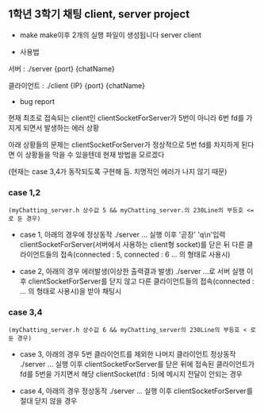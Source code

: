 ## 1학년 3학기 채팅 client, server project
- make
 make이후 2개의 실행 파일이 생성됩니다
 server
 client

- 사용법

 서버 : ./server {port} {chatName}

 클라이언트 : ./client {IP} {port} {chatName}

- bug report

현재 최초로 접속되는 client인 clientSocketForServer가 5번이 아니라
6번 fd를 가지게 되면서 발생하는 에러 상황

아래 상황들의 문제는
clientSocketForServer가 정상적으로 5번 fd를 차지하게 된다면 
이 상황들을 막을 수 있을텐데
현재 방법을 모르겠다

(현재는 case 3,4가 동작되도록 구현해 둠. 치명적인 에러가 나지 않기 때문)

### case 1,2 
	(myChatting_server.h 상수값 5 && myChatting_server.의 230Line의 부등호 <= 로 둔 경우)

- case 1, 아래의 경우에 정상동작
 ./server ... 실행 이후 '곧장' 'q\n'입력
 clientSocketForServer(서버에서 사용하는 client형 socket)를 닫은 뒤
 다른 클라이언트들의 접속(connected : 5, connected : 6 ... 의 형태로 사용시)

- case 2, 아래의 경우 에러발생(이상한 출력결과 발생)
 ./server ...로 서버 실행 이후
 clientSocketForServer를 닫지 않고
 다른 클라이언트들의 접속(connected : ... 의 형태로 사용시)을 받아 채팅시

### case 3,4
	(myChatting_server.h 상수값 6 && myChatting_server의 230Line의 부등호 < 로 둔 경우)

- case 3, 아래의 경우 5번 클라이언트를 제외한 나머지 클라이언트 정상동작
 ./server ... 실행 이후
 clientSocketForServer를 닫은 뒤에 접속된 클라이언트가 fd를 5번을 가지면서
 해당 clientSocket(fd : 5)에 메시지 전달이 안되는 경우

- case 4, 아래의 경우 정상동작
 ./server ... 실행 이후
 clientSocketForServer를 절대 닫지 않을 경우
